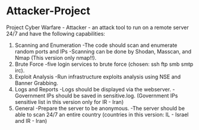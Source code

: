 # Attacker-Project

Project Cyber Warfare - Attacker - an attack tool to run on a remote server 24/7 and 
have the following capabilities:
1. Scanning and Enumeration
  -The code should scan and enumerate random ports and IPs
  -Scanning can be done by Shodan, Masscan, and Nmap (This version only nmap!!).
2. Brute Force
  -five login services to brute force (chosen: ssh ftp smb smtp irc).
3. Exploit Analysis
  -Run infrastructure exploits analysis using NSE and Banner Grabbing.
4. Logs and Reports
  -Logs should be displayed via the webserver.
  -Government IPs should be saved in sensitive.log. (Government IPs sensitive list in this version only for IR - Iran)
5. General
  -Prepare the server to be anonymous.
  -The server should be able to scan 24/7 an entire country (countries in this version: IL - Israel and IR - Iran)
